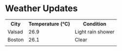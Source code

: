 # Weather Updates

<!-- WEATHER-UPDATE-START -->
<table><tr><th>City</th><th>Temperature (°C)</th><th>Condition</th></tr><tr><td>Valsad</td><td>26.9</td><td>Light rain shower</td></tr><tr><td>Boston</td><td>26.1</td><td>Clear</td></tr><tr><td></td><td></td><td></td></tr></table>
<!-- WEATHER-UPDATE-END -->
